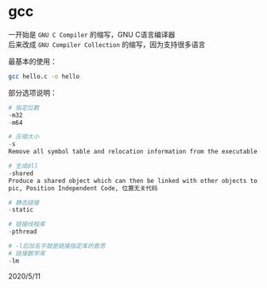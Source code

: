 # gcc

一开始是 `GNU C Compiler` 的缩写，GNU C语言编译器  
后来改成 `GNU Compiler Collection` 的缩写，因为支持很多语言  


最基本的使用：  
```bash
gcc hello.c -o hello
```

部分选项说明：  
```r
# 指定位数
-m32
-m64

# 压缩大小
-s
Remove all symbol table and relocation information from the executable.

# 生成dll
-shared
Produce a shared object which can then be linked with other objects to form an executable. Not all systems support this option. For predictable results, you must also specify the same set of options used for compilation (-fpic, -fPIC, or model suboptions) when you specify this linker option.[1]
pic, Position Independent Code, 位置无关代码

# 静态链接
-static

# 链接线程库
-pthread

# -l后加名字就是链接指定库的意思
# 链接数学库
-lm
```

2020/5/11  

